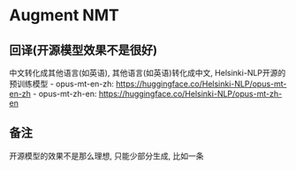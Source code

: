 # Augment NMT

## 回译(开源模型效果不是很好)
  中文转化成其他语言(如英语), 其他语言(如英语)转化成中文, Helsinki-NLP开源的预训练模型
    - opus-mt-en-zh:  https://huggingface.co/Helsinki-NLP/opus-mt-en-zh
    - opus-mt-zh-en:  https://huggingface.co/Helsinki-NLP/opus-mt-zh-en

## 备注
  开源模型的效果不是那么理想, 只能少部分生成, 比如一条
  
  